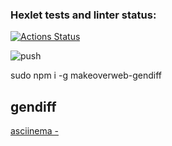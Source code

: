 ### Hexlet tests and linter status:

[![Actions Status](https://github.com/makeoverweb/frontend-project-lvl2/workflows/hexlet-check/badge.svg)](https://github.com/makeoverweb/frontend-project-lvl2/actions)

![push](https://github.com/makeoverweb/frontend-project-lvl2/actions/workflows/check-build.yml/badge.svg?event=push)

sudo npm i -g makeoverweb-gendiff

## gendiff

[asciinema - ](https://asciinema.org/a/Fgjon5tCiN221FeTlmHsWlTs8)
